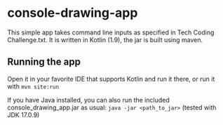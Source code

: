 # console-drawing-app
This simple app takes command line inputs as specified in Tech Coding Challenge.txt. It is written in Kotlin (1.9), the jar is built using maven.

## Running the app
Open it in your favorite IDE that supports Kotlin and run it there, or run it with ```mvn site:run```

If you have Java installed, you can also run the included console_drawing_app.jar as usual: ```java -jar <path_to_jar>``` (tested with JDK 17.0.9)


